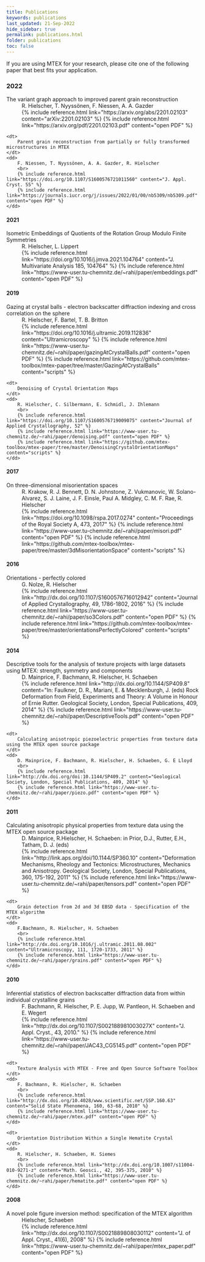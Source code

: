 ```yaml
---
title: Publications
keywords: publications
last_updated: 21-Sep-2022
hide_sidebar: true
permalink: publications.html
folder: publications
toc: false
---
```


If you are using MTEX for your research, please cite one of the following paper that best fits your application.

### 2022

<dl>
    <dt>
        The variant graph approach to improved parent grain reconstruction
    </dt>
    <dd>
        R. Hielscher, T. Nyyssönen, F. Niessen, A. A. Gazder
        <br>
        {% include reference.html link="https://arxiv.org/abs/2201.02103" content="arXiv:2201.02103" %}
        {% include reference.html link="https://arxiv.org/pdf/2201.02103.pdf" content="open PDF" %}
    </dd>

    <dt>
        Parent grain reconstruction from partially or fully transformed microstructures in MTEX
    </dt>
    <dd>
        F. Niessen, T. Nyyssönen, A. A. Gazder, R. Hielscher
        <br>
        {% include reference.html link="https://doi.org/10.1107/S1600576721011560" content="J. Appl. Cryst. 55" %}
        {% include reference.html link="https://journals.iucr.org/j/issues/2022/01/00/nb5309/nb5309.pdf" content="open PDF" %}
    </dd>
</dl>

#### 2021

<dl>
    <dt>
        Isometric Embeddings of Quotients of the Rotation Group Modulo Finite Symmetries
    </dt>
    <dd>
        R. Hielscher, L. Lippert
        <br>
        {% include reference.html link="https://doi.org/10.1016/j.jmva.2021.104764" content="J. Multivariate Analysis 185, 104764" %}
        {% include reference.html link="https://www-user.tu-chemnitz.de/~rahi/paper/embeddings.pdf" content="open PDF" %}
    </dd>
</dl>

#### 2019

<dl>
    <dt>
        Gazing at crystal balls - electron backscatter diffraction indexing and cross correlation on the sphere
    </dt>
    <dd>
        R. Hielscher, F. Bartel, T. B. Britton
        <br>
        {% include reference.html link="https://doi.org/10.1016/j.ultramic.2019.112836" content="Ultramicroscopy" %}
        {% include reference.html link="https://www-user.tu-chemnitz.de/~rahi/paper/gazingAtCrystalBalls.pdf" content="open PDF" %}
        {% include reference.html link="https://github.com/mtex-toolbox/mtex-paper/tree/master/GazingAtCrystalBalls" content="scripts" %}
    </dd>
    
    <dt>
        Denoising of Crystal Orientation Maps
    </dt>
    <dd>
        R. Hielscher, C. Silbermann, E. Schmidl, J. Ihlemann
        <br>
        {% include reference.html link="https://doi.org/10.1107/S1600576719009075" content="Journal of Applied Crystallography, 52" %}
        {% include reference.html link="https://www-user.tu-chemnitz.de/~rahi/paper/denoising.pdf" content="open PDF" %}
        {% include reference.html link="https://github.com/mtex-toolbox/mtex-paper/tree/master/DenoisingCrystalOrientationMaps" content="scripts" %}
    </dd>
</dl>

#### 2017

<dl>
    <dt>
        On three-dimensional misorientation spaces
    </dt>
    <dd>
        R. Krakow, R. J. Bennett, D. N. Johnstone, Z. Vukmanovic, W. Solano-Alvarez, S. J. Laine, J. F. Einsle, Paul A. Midgley, C. M. F. Rae, R. Hielscher
        <br>
        {% include reference.html link="https://doi.org/10.1098/rspa.2017.0274" content="Proceedings of the Royal Society A, 473, 2017" %}
        {% include reference.html link="https://www-user.tu-chemnitz.de/~rahi/paper/misori.pdf" content="open PDF" %}
        {% include reference.html link="https://github.com/mtex-toolbox/mtex-paper/tree/master/3dMisorientationSpace" content="scripts" %}
    </dd>
</dl>

#### 2016

<dl>
    <dt>
        Orientations - perfectly colored
    </dt>
    <dd>
        G. Nolze, R. Hielscher
        <br>
        {% include reference.html link="http://dx.doi.org/10.1107/S1600576716012942" content="Journal of Applied Crystallography, 49, 1786-1802, 2016" %}
        {% include reference.html link="https://www-user.tu-chemnitz.de/~rahi/paper/so3Colors.pdf" content="open PDF" %}
        {% include reference.html link="https://github.com/mtex-toolbox/mtex-paper/tree/master/orientationsPerfectlyColored" content="scripts" %}
    </dd>
</dl>

#### 2014

<dl>
    <dt>
        Descriptive tools for the analysis of texture projects with large datasets using MTEX: strength, symmetry and components
    </dt>
    <dd>
        D. Mainprice, F. Bachmann, R. Hielscher, H. Schaeben
        <br>
        {% include reference.html link="http://dx.doi.org/10.1144/SP409.8" content="In: Faulkner, D. R., Mariani, E. & Mecklenburgh, J. (eds) Rock Deformation from Field, Experiments and Theory: A Volume in Honour of Ernie Rutter. Geological Society, London, Special Publications, 409, 2014" %}
        {% include reference.html link="https://www-user.tu-chemnitz.de/~rahi/paper/DescriptiveTools.pdf" content="open PDF" %}
    </dd>

    <dt>
        Calculating anisotropic piezoelectric properties from texture data using the MTEX open source package
    </dt>
    <dd>
        D. Mainprice, F. Bachmann, R. Hielscher, H. Schaeben, G. E Lloyd
        <br>
        {% include reference.html link="http://dx.doi.org/doi:10.1144/SP409.2" content="Geological Society, London, Special Publications, 409, 2014" %}
        {% include reference.html link="https://www-user.tu-chemnitz.de/~rahi/paper/piezo.pdf" content="open PDF" %}
    </dd>
</dl>

#### 2011

<dl>
    <dt>
        Calculating anisotropic physical properties from texture data using the MTEX open source package
    </dt>
    <dd>
        D. Mainprice, R.Hielscher, H. Schaeben: in Prior, D.J., Rutter, E.H., Tatham, D. J. (eds)
        <br>
        {% include reference.html link="http://link.aps.org/doi/10.1144/SP360.10" content="Deformation Mechanisms, Rheology and Tectonics: Microstructures, Mechanics and Anisotropy. Geological Society, London, Special Publications, 360, 175-192, 2011" %}
        {% include reference.html link="https://www-user.tu-chemnitz.de/~rahi/paper/tensors.pdf" content="open PDF" %}
    </dd>

    <dt>
        Grain detection from 2d and 3d EBSD data - Specification of the MTEX algorithm
    </dt>
    <dd>
        F.Bachmann, R. Hielscher, H. Schaeben
        <br>
        {% include reference.html link="http://dx.doi.org/10.1016/j.ultramic.2011.08.002" content="Ultramicroscopy, 111, 1720-1733, 2011" %}
        {% include reference.html link="https://www-user.tu-chemnitz.de/~rahi/paper/grains.pdf" content="open PDF" %}
    </dd>
</dl>

#### 2010

<dl>
    <dt>
        Inferential statistics of electron backscatter diffraction data from within individual crystalline grains
    </dt>
    <dd>
        F. Bachmann, R. Hielscher, P. E. Jupp, W. Pantleon, H. Schaeben and E. Wegert
        <br>
        {% include reference.html link="http://dx.doi.org/10.1107/S002188981003027X" content="J. Appl. Cryst., 43, 2010." %}
        {% include reference.html link="https://www-user.tu-chemnitz.de/~rahi/paper/JAC43_CG5145.pdf" content="open PDF" %}
    </dd>

    <dt>
        Texture Analysis with MTEX - Free and Open Source Software Toolbox
    </dt>
    <dd>
        F. Bachmann, R. Hielscher, H. Schaeben
        <br>
        {% include reference.html link="http://dx.doi.org/10.4028/www.scientific.net/SSP.160.63" content="Solid State Phenomena, 160, 63-68, 2010" %}
        {% include reference.html link="https://www-user.tu-chemnitz.de/~rahi/paper/mtex.pdf" content="open PDF" %}
    </dd>

    <dt>
        Orientation Distribution Within a Single Hematite Crystal
    </dt>
    <dd>
        R. Hielscher, H. Schaeben, H. Siemes
        <br>
        {% include reference.html link="http://dx.doi.org/10.1007/s11004-010-9271-z" content="Math. Geosci., 42, 395-375, 2010" %}
        {% include reference.html link="https://www-user.tu-chemnitz.de/~rahi/paper/hematite.pdf" content="open PDF" %}
    </dd>
</dl>

#### 2008

<dl>
    <dt>
        A novel pole figure inversion method: specification of the MTEX algorithm
    </dt>
    <dd>
        Hielscher, Schaeben
        <br>
        {% include reference.html link="http://dx.doi.org/10.1107/S0021889808030112" content="J. of Appl. Cryst., 41(6), 2008" %}
        {% include reference.html link="https://www-user.tu-chemnitz.de/~rahi/paper/mtex_paper.pdf" content="open PDF" %}
    </dd>
</dl>
